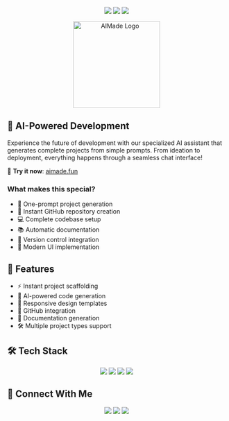 <p align="center">
  <img src="https://img.shields.io/badge/Powered%20By-GPT--4-74aa9c?style=for-the-badge&logo=openai&logoColor=white"/>
  <img src="https://img.shields.io/badge/AI%20Generated-100%25-blue?style=for-the-badge&logo=robot&logoColor=white"/>
  <img src="https://img.shields.io/badge/aimade.fun-Active-9945FF?style=for-the-badge&logo=firefox&logoColor=white"/>
</p>

<div align="center">
  <img src="https://aimade.fun/logo.png" width="200" alt="AIMade Logo">
</div>

## 🤖 AI-Powered Development

Experience the future of development with our specialized AI assistant that generates complete projects from simple prompts. From ideation to deployment, everything happens through a seamless chat interface!

🔗 **Try it now**: [aimade.fun](https://aimade.fun)

### What makes this special?
- 🎯 One-prompt project generation
- 🚀 Instant GitHub repository creation
- 💻 Complete codebase setup
- 📚 Automatic documentation
- 🔄 Version control integration
- 🎨 Modern UI implementation

## 🌟 Features

- ⚡ Instant project scaffolding
- 🤖 AI-powered code generation
- 📱 Responsive design templates
- 🔗 GitHub integration
- 📄 Documentation generation
- 🛠️ Multiple project types support

## 🛠️ Tech Stack

<p align="center">
  <img src="https://img.shields.io/badge/OpenAI-74aa9c?style=for-the-badge&logo=openai&logoColor=white"/>
  <img src="https://img.shields.io/badge/Next.js-black?style=for-the-badge&logo=next.js&logoColor=white"/>
  <img src="https://img.shields.io/badge/TypeScript-007ACC?style=for-the-badge&logo=typescript&logoColor=white"/>
  <img src="https://img.shields.io/badge/Tailwind-38B2AC?style=for-the-badge&logo=tailwind-css&logoColor=white"/>
</p>

## 🤝 Connect With Me

<p align="center">
  <a href="https://twitter.com/MoneroSolana"><img src="https://img.shields.io/badge/Twitter-1DA1F2?style=for-the-badge&logo=twitter&logoColor=white"/></a>
  <a href="https://github.com/NubsCarson"><img src="https://img.shields.io/badge/GitHub-100000?style=for-the-badge&logo=github&logoColor=white"/></a>
  <a href="https://aimade.fun"><img src="https://img.shields.io/badge/aimade.fun-FF7139?style=for-the-badge&logo=firefox-browser&logoColor=white"/></a>
</p>
